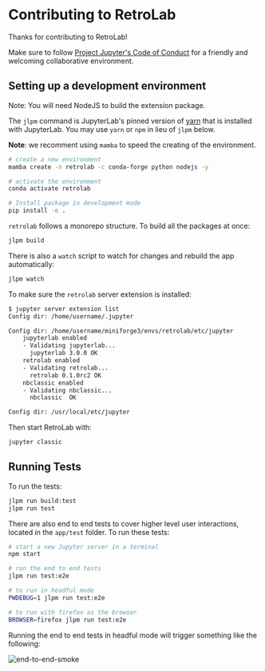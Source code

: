 # Contributing to RetroLab

Thanks for contributing to RetroLab!

Make sure to follow [Project Jupyter's Code of Conduct](https://github.com/jupyter/governance/blob/master/conduct/code_of_conduct.md)
for a friendly and welcoming collaborative environment.

## Setting up a development environment

Note: You will need NodeJS to build the extension package.

The `jlpm` command is JupyterLab's pinned version of [yarn](https://yarnpkg.com/) that is installed with JupyterLab. You may use
`yarn` or `npm` in lieu of `jlpm` below.

**Note**: we recomment using `mamba` to speed the creating of the environment.

```bash
# create a new environment
mamba create -n retrolab -c conda-forge python nodejs -y

# activate the environment
conda activate retrolab

# Install package in development mode
pip install -e .
```

`retrolab` follows a monorepo structure. To build all the packages at once:

```bash
jlpm build
```

There is also a `watch` script to watch for changes and rebuild the app automatically:

```bash
jlpm watch
```

To make sure the `retrolab` server extension is installed:

```bash
$ jupyter server extension list
Config dir: /home/username/.jupyter

Config dir: /home/username/miniforge3/envs/retrolab/etc/jupyter
    jupyterlab enabled
    - Validating jupyterlab...
      jupyterlab 3.0.0 OK
    retrolab enabled
    - Validating retrolab...
      retrolab 0.1.0rc2 OK
    nbclassic enabled
    - Validating nbclassic...
      nbclassic  OK

Config dir: /usr/local/etc/jupyter
```

Then start RetroLab with:

```bash
jupyter classic
```

## Running Tests

To run the tests:

```bash
jlpm run build:test
jlpm run test
```

There are also end to end tests to cover higher level user interactions, located in the `app/test` folder. To run these tests:

```bash
# start a new Jupyter server in a terminal
npm start

# run the end to end tests
jlpm run test:e2e

# to run in headful mode
PWDEBUG=1 jlpm run test:e2e

# to run with firefox as the browser
BROWSER=firefox jlpm run test:e2e
```

Running the end to end tests in headful mode will trigger something like the following:

![end-to-end-smoke](https://user-images.githubusercontent.com/591645/106299215-34a67b00-6255-11eb-854c-756a8790246b.gif)

